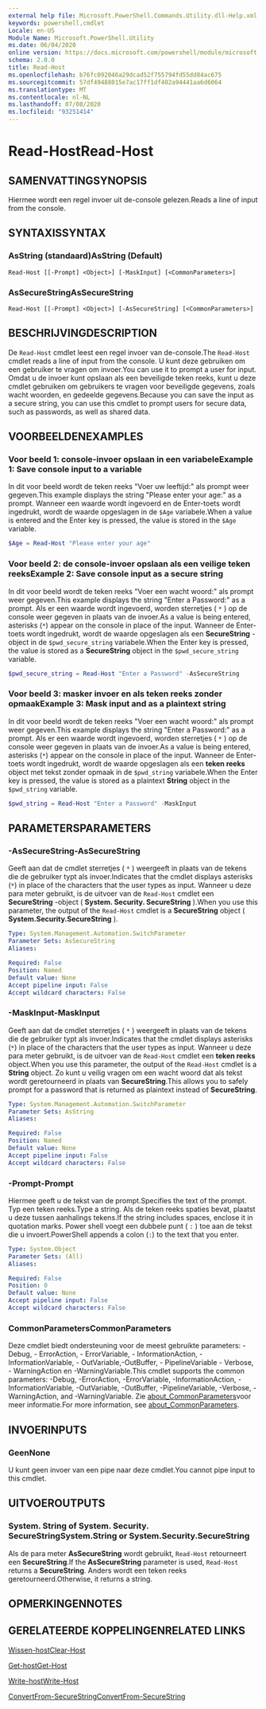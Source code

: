 ```yaml
---
external help file: Microsoft.PowerShell.Commands.Utility.dll-Help.xml
keywords: powershell,cmdlet
Locale: en-US
Module Name: Microsoft.PowerShell.Utility
ms.date: 06/04/2020
online version: https://docs.microsoft.com/powershell/module/microsoft.powershell.utility/read-host?view=powershell-7.1&WT.mc_id=ps-gethelp
schema: 2.0.0
title: Read-Host
ms.openlocfilehash: b76fc092046a29dcad52f755794fd55dd84ac675
ms.sourcegitcommit: 57df49488015e7ac17ff1df402a94441aa6d6064
ms.translationtype: MT
ms.contentlocale: nl-NL
ms.lasthandoff: 07/08/2020
ms.locfileid: "93251414"
---
```

# <span data-ttu-id="41215-103">Read-Host</span><span class="sxs-lookup"><span data-stu-id="41215-103">Read-Host</span></span>

## <span data-ttu-id="41215-104">SAMENVATTING</span><span class="sxs-lookup"><span data-stu-id="41215-104">SYNOPSIS</span></span>
<span data-ttu-id="41215-105">Hiermee wordt een regel invoer uit de-console gelezen.</span><span class="sxs-lookup"><span data-stu-id="41215-105">Reads a line of input from the console.</span></span>

## <span data-ttu-id="41215-106">SYNTAXIS</span><span class="sxs-lookup"><span data-stu-id="41215-106">SYNTAX</span></span>

### <span data-ttu-id="41215-107">AsString (standaard)</span><span class="sxs-lookup"><span data-stu-id="41215-107">AsString (Default)</span></span>

```
Read-Host [[-Prompt] <Object>] [-MaskInput] [<CommonParameters>]
```

### <span data-ttu-id="41215-108">AsSecureString</span><span class="sxs-lookup"><span data-stu-id="41215-108">AsSecureString</span></span>

```
Read-Host [[-Prompt] <Object>] [-AsSecureString] [<CommonParameters>]
```

## <span data-ttu-id="41215-109">BESCHRIJVING</span><span class="sxs-lookup"><span data-stu-id="41215-109">DESCRIPTION</span></span>

<span data-ttu-id="41215-110">De `Read-Host` cmdlet leest een regel invoer van de-console.</span><span class="sxs-lookup"><span data-stu-id="41215-110">The `Read-Host` cmdlet reads a line of input from the console.</span></span> <span data-ttu-id="41215-111">U kunt deze gebruiken om een gebruiker te vragen om invoer.</span><span class="sxs-lookup"><span data-stu-id="41215-111">You can use it to prompt a user for input.</span></span> <span data-ttu-id="41215-112">Omdat u de invoer kunt opslaan als een beveiligde teken reeks, kunt u deze cmdlet gebruiken om gebruikers te vragen voor beveiligde gegevens, zoals wacht woorden, en gedeelde gegevens.</span><span class="sxs-lookup"><span data-stu-id="41215-112">Because you can save the input as a secure string, you can use this cmdlet to prompt users for secure data, such as passwords, as well as shared data.</span></span>

## <span data-ttu-id="41215-113">VOORBEELDEN</span><span class="sxs-lookup"><span data-stu-id="41215-113">EXAMPLES</span></span>

### <span data-ttu-id="41215-114">Voor beeld 1: console-invoer opslaan in een variabele</span><span class="sxs-lookup"><span data-stu-id="41215-114">Example 1: Save console input to a variable</span></span>

<span data-ttu-id="41215-115">In dit voor beeld wordt de teken reeks "Voer uw leeftijd:" als prompt weer gegeven.</span><span class="sxs-lookup"><span data-stu-id="41215-115">This example displays the string "Please enter your age:" as a prompt.</span></span> <span data-ttu-id="41215-116">Wanneer een waarde wordt ingevoerd en de Enter-toets wordt ingedrukt, wordt de waarde opgeslagen in de `$Age` variabele.</span><span class="sxs-lookup"><span data-stu-id="41215-116">When a value is entered and the Enter key is pressed, the value is stored in the `$Age` variable.</span></span>

```powershell
$Age = Read-Host "Please enter your age"
```

### <span data-ttu-id="41215-117">Voor beeld 2: de console-invoer opslaan als een veilige teken reeks</span><span class="sxs-lookup"><span data-stu-id="41215-117">Example 2: Save console input as a secure string</span></span>

<span data-ttu-id="41215-118">In dit voor beeld wordt de teken reeks "Voer een wacht woord:" als prompt weer gegeven.</span><span class="sxs-lookup"><span data-stu-id="41215-118">This example displays the string "Enter a Password:" as a prompt.</span></span> <span data-ttu-id="41215-119">Als er een waarde wordt ingevoerd, worden sterretjes ( `*` ) op de console weer gegeven in plaats van de invoer.</span><span class="sxs-lookup"><span data-stu-id="41215-119">As a value is being entered, asterisks (`*`) appear on the console in place of the input.</span></span> <span data-ttu-id="41215-120">Wanneer de Enter-toets wordt ingedrukt, wordt de waarde opgeslagen als een **SecureString** -object in de `$pwd_secure_string` variabele.</span><span class="sxs-lookup"><span data-stu-id="41215-120">When the Enter key is pressed, the value is stored as a **SecureString** object in the `$pwd_secure_string` variable.</span></span>

```powershell
$pwd_secure_string = Read-Host "Enter a Password" -AsSecureString
```

### <span data-ttu-id="41215-121">Voor beeld 3: masker invoer en als teken reeks zonder opmaak</span><span class="sxs-lookup"><span data-stu-id="41215-121">Example 3: Mask input and as a plaintext string</span></span>

<span data-ttu-id="41215-122">In dit voor beeld wordt de teken reeks "Voer een wacht woord:" als prompt weer gegeven.</span><span class="sxs-lookup"><span data-stu-id="41215-122">This example displays the string "Enter a Password:" as a prompt.</span></span> <span data-ttu-id="41215-123">Als er een waarde wordt ingevoerd, worden sterretjes ( `*` ) op de console weer gegeven in plaats van de invoer.</span><span class="sxs-lookup"><span data-stu-id="41215-123">As a value is being entered, asterisks (`*`) appear on the console in place of the input.</span></span> <span data-ttu-id="41215-124">Wanneer de Enter-toets wordt ingedrukt, wordt de waarde opgeslagen als een **teken reeks** object met tekst zonder opmaak in de `$pwd_string` variabele.</span><span class="sxs-lookup"><span data-stu-id="41215-124">When the Enter key is pressed, the value is stored as a plaintext **String** object in the `$pwd_string` variable.</span></span>

```powershell
$pwd_string = Read-Host "Enter a Password" -MaskInput
```

## <span data-ttu-id="41215-125">PARAMETERS</span><span class="sxs-lookup"><span data-stu-id="41215-125">PARAMETERS</span></span>

### <span data-ttu-id="41215-126">-AsSecureString</span><span class="sxs-lookup"><span data-stu-id="41215-126">-AsSecureString</span></span>

<span data-ttu-id="41215-127">Geeft aan dat de cmdlet sterretjes ( `*` ) weergeeft in plaats van de tekens die de gebruiker typt als invoer.</span><span class="sxs-lookup"><span data-stu-id="41215-127">Indicates that the cmdlet displays asterisks (`*`) in place of the characters that the user types as input.</span></span> <span data-ttu-id="41215-128">Wanneer u deze para meter gebruikt, is de uitvoer van de `Read-Host` cmdlet een **SecureString** -object ( **System. Security. SecureString** ).</span><span class="sxs-lookup"><span data-stu-id="41215-128">When you use this parameter, the output of the `Read-Host` cmdlet is a **SecureString** object ( **System.Security.SecureString** ).</span></span>

```yaml
Type: System.Management.Automation.SwitchParameter
Parameter Sets: AsSecureString
Aliases:

Required: False
Position: Named
Default value: None
Accept pipeline input: False
Accept wildcard characters: False
```

### <span data-ttu-id="41215-129">-MaskInput</span><span class="sxs-lookup"><span data-stu-id="41215-129">-MaskInput</span></span>

<span data-ttu-id="41215-130">Geeft aan dat de cmdlet sterretjes ( `*` ) weergeeft in plaats van de tekens die de gebruiker typt als invoer.</span><span class="sxs-lookup"><span data-stu-id="41215-130">Indicates that the cmdlet displays asterisks (`*`) in place of the characters that the user types as input.</span></span> <span data-ttu-id="41215-131">Wanneer u deze para meter gebruikt, is de uitvoer van de `Read-Host` cmdlet een **teken reeks** object.</span><span class="sxs-lookup"><span data-stu-id="41215-131">When you use this parameter, the output of the `Read-Host` cmdlet is a **String** object.</span></span>
<span data-ttu-id="41215-132">Zo kunt u veilig vragen om een wacht woord dat als tekst wordt geretourneerd in plaats van **SecureString**.</span><span class="sxs-lookup"><span data-stu-id="41215-132">This allows you to safely prompt for a password that is returned as plaintext instead of **SecureString**.</span></span>

```yaml
Type: System.Management.Automation.SwitchParameter
Parameter Sets: AsString
Aliases:

Required: False
Position: Named
Default value: None
Accept pipeline input: False
Accept wildcard characters: False
```

### <span data-ttu-id="41215-133">-Prompt</span><span class="sxs-lookup"><span data-stu-id="41215-133">-Prompt</span></span>

<span data-ttu-id="41215-134">Hiermee geeft u de tekst van de prompt.</span><span class="sxs-lookup"><span data-stu-id="41215-134">Specifies the text of the prompt.</span></span>
<span data-ttu-id="41215-135">Typ een teken reeks.</span><span class="sxs-lookup"><span data-stu-id="41215-135">Type a string.</span></span>
<span data-ttu-id="41215-136">Als de teken reeks spaties bevat, plaatst u deze tussen aanhalings tekens.</span><span class="sxs-lookup"><span data-stu-id="41215-136">If the string includes spaces, enclose it in quotation marks.</span></span>
<span data-ttu-id="41215-137">Power shell voegt een dubbele punt ( `:` ) toe aan de tekst die u invoert.</span><span class="sxs-lookup"><span data-stu-id="41215-137">PowerShell appends a colon (`:`) to the text that you enter.</span></span>

```yaml
Type: System.Object
Parameter Sets: (All)
Aliases:

Required: False
Position: 0
Default value: None
Accept pipeline input: False
Accept wildcard characters: False
```

### <span data-ttu-id="41215-138">CommonParameters</span><span class="sxs-lookup"><span data-stu-id="41215-138">CommonParameters</span></span>

<span data-ttu-id="41215-139">Deze cmdlet biedt ondersteuning voor de meest gebruikte parameters: -Debug, - ErrorAction, - ErrorVariable, - InformationAction, -InformationVariable, - OutVariable,-OutBuffer, - PipelineVariable - Verbose, - WarningAction en -WarningVariable.</span><span class="sxs-lookup"><span data-stu-id="41215-139">This cmdlet supports the common parameters: -Debug, -ErrorAction, -ErrorVariable, -InformationAction, -InformationVariable, -OutVariable, -OutBuffer, -PipelineVariable, -Verbose, -WarningAction, and -WarningVariable.</span></span> <span data-ttu-id="41215-140">Zie [about_CommonParameters](https://go.microsoft.com/fwlink/?LinkID=113216)voor meer informatie.</span><span class="sxs-lookup"><span data-stu-id="41215-140">For more information, see [about_CommonParameters](https://go.microsoft.com/fwlink/?LinkID=113216).</span></span>

## <span data-ttu-id="41215-141">INVOER</span><span class="sxs-lookup"><span data-stu-id="41215-141">INPUTS</span></span>

### <span data-ttu-id="41215-142">Geen</span><span class="sxs-lookup"><span data-stu-id="41215-142">None</span></span>

<span data-ttu-id="41215-143">U kunt geen invoer van een pipe naar deze cmdlet.</span><span class="sxs-lookup"><span data-stu-id="41215-143">You cannot pipe input to this cmdlet.</span></span>

## <span data-ttu-id="41215-144">UITVOER</span><span class="sxs-lookup"><span data-stu-id="41215-144">OUTPUTS</span></span>

### <span data-ttu-id="41215-145">System. String of System. Security. SecureString</span><span class="sxs-lookup"><span data-stu-id="41215-145">System.String or System.Security.SecureString</span></span>

<span data-ttu-id="41215-146">Als de para meter **AsSecureString** wordt gebruikt, `Read-Host` retourneert een **SecureString**.</span><span class="sxs-lookup"><span data-stu-id="41215-146">If the **AsSecureString** parameter is used, `Read-Host` returns a **SecureString**.</span></span> <span data-ttu-id="41215-147">Anders wordt een teken reeks geretourneerd.</span><span class="sxs-lookup"><span data-stu-id="41215-147">Otherwise, it returns a string.</span></span>

## <span data-ttu-id="41215-148">OPMERKINGEN</span><span class="sxs-lookup"><span data-stu-id="41215-148">NOTES</span></span>

## <span data-ttu-id="41215-149">GERELATEERDE KOPPELINGEN</span><span class="sxs-lookup"><span data-stu-id="41215-149">RELATED LINKS</span></span>

[<span data-ttu-id="41215-150">Wissen-host</span><span class="sxs-lookup"><span data-stu-id="41215-150">Clear-Host</span></span>](../microsoft.powershell.core/clear-host.md)

[<span data-ttu-id="41215-151">Get-host</span><span class="sxs-lookup"><span data-stu-id="41215-151">Get-Host</span></span>](Get-Host.md)

[<span data-ttu-id="41215-152">Write-host</span><span class="sxs-lookup"><span data-stu-id="41215-152">Write-Host</span></span>](Write-Host.md)

[<span data-ttu-id="41215-153">ConvertFrom-SecureString</span><span class="sxs-lookup"><span data-stu-id="41215-153">ConvertFrom-SecureString</span></span>](../Microsoft.PowerShell.Security/ConvertFrom-SecureString.md)
